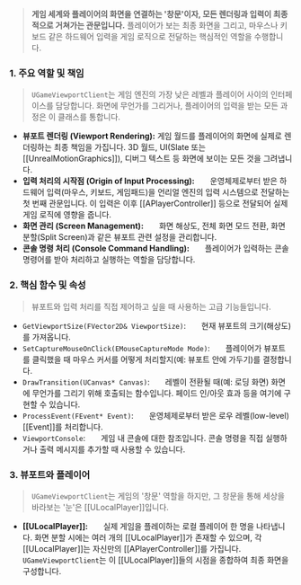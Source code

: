 
> **게임 세계와 플레이어의 화면을 연결하는 '창문'이자, 모든 렌더링과 입력이 최종적으로 거쳐가는 관문입니다.** 플레이어가 보는 최종 화면을 그리고, 마우스나 키보드 같은 하드웨어 입력을 게임 로직으로 전달하는 핵심적인 역할을 수행합니다.

### **1. 주요 역할 및 책임**
> `UGameViewportClient`는 게임 엔진의 가장 낮은 레벨과 플레이어 사이의 인터페이스를 담당합니다. 화면에 무언가를 그리거나, 플레이어의 입력을 받는 모든 과정은 이 클래스를 통합니다.
* **뷰포트 렌더링 (Viewport Rendering):**
	게임 월드를 플레이어의 화면에 실제로 렌더링하는 최종 책임을 가집니다. 3D 월드, UI(Slate 또는 [[UnrealMotionGraphics]]), 디버그 텍스트 등 화면에 보이는 모든 것을 그려냅니다.
* **입력 처리의 시작점 (Origin of Input Processing):**
      운영체제로부터 받은 하드웨어 입력(마우스, 키보드, 게임패드)을 언리얼 엔진의 입력 시스템으로 전달하는 첫 번째 관문입니다. 이 입력은 이후 [[APlayerController]] 등으로 전달되어 실제 게임 로직에 영향을 줍니다.
* **화면 관리 (Screen Management):**
      화면 해상도, 전체 화면 모드 전환, 화면 분할(Split Screen)과 같은 뷰포트 관련 설정을 관리합니다.
* **콘솔 명령 처리 (Console Command Handling):**
      플레이어가 입력하는 콘솔 명령어를 받아 처리하고 실행하는 역할을 담당합니다.

### **2. 핵심 함수 및 속성**
> 뷰포트와 입력 처리를 직접 제어하고 싶을 때 사용하는 고급 기능들입니다.
* `GetViewportSize(FVector2D& ViewportSize)`:
      현재 뷰포트의 크기(해상도)를 가져옵니다.
* `SetCaptureMouseOnClick(EMouseCaptureMode Mode)`:
      플레이어가 뷰포트를 클릭했을 때 마우스 커서를 어떻게 처리할지(예: 뷰포트 안에 가두기)를 결정합니다.
* `DrawTransition(UCanvas* Canvas)`:
      레벨이 전환될 때(예: 로딩 화면) 화면에 무언가를 그리기 위해 호출되는 함수입니다. 페이드 인/아웃 효과 등을 여기에 구현할 수 있습니다.
* `ProcessEvent(FEvent* Event)`:
      운영체제로부터 받은 로우 레벨(low-level) [[Event]]를 처리합니다.
* `ViewportConsole`:
      게임 내 콘솔에 대한 참조입니다. 콘솔 명령을 직접 실행하거나 출력 메시지를 추가할 때 사용할 수 있습니다.

### **3. 뷰포트와 플레이어**
> `UGameViewportClient`는 게임의 '창문' 역할을 하지만, 그 창문을 통해 세상을 바라보는 '눈'은 [[ULocalPlayer]]입니다.
* **[[ULocalPlayer]]:**
      실제 게임을 플레이하는 로컬 플레이어 한 명을 나타냅니다. 화면 분할 시에는 여러 개의 [[ULocalPlayer]]가 존재할 수 있으며, 각 [[ULocalPlayer]]는 자신만의 [[APlayerController]]를 가집니다. `UGameViewportClient`는 이 [[ULocalPlayer]]들의 시점을 종합하여 최종 화면을 구성합니다.
